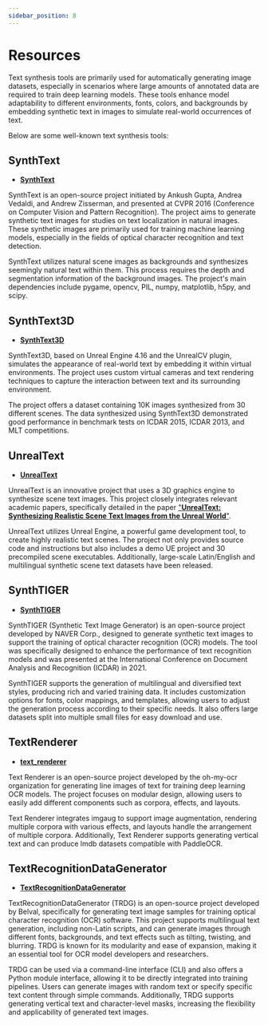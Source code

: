 ```yaml
---
sidebar_position: 8
---
```


# Resources

Text synthesis tools are primarily used for automatically generating image datasets, especially in scenarios where large amounts of annotated data are required to train deep learning models. These tools enhance model adaptability to different environments, fonts, colors, and backgrounds by embedding synthetic text in images to simulate real-world occurrences of text.

Below are some well-known text synthesis tools:

## SynthText

- [**SynthText**](https://github.com/ankush-me/SynthText)

SynthText is an open-source project initiated by Ankush Gupta, Andrea Vedaldi, and Andrew Zisserman, and presented at CVPR 2016 (Conference on Computer Vision and Pattern Recognition). The project aims to generate synthetic text images for studies on text localization in natural images. These synthetic images are primarily used for training machine learning models, especially in the fields of optical character recognition and text detection.

SynthText utilizes natural scene images as backgrounds and synthesizes seemingly natural text within them. This process requires the depth and segmentation information of the background images. The project's main dependencies include pygame, opencv, PIL, numpy, matplotlib, h5py, and scipy.

## SynthText3D

- [**SynthText3D**](https://github.com/MhLiao/SynthText3D)

SynthText3D, based on Unreal Engine 4.16 and the UnrealCV plugin, simulates the appearance of real-world text by embedding it within virtual environments. The project uses custom virtual cameras and text rendering techniques to capture the interaction between text and its surrounding environment.

The project offers a dataset containing 10K images synthesized from 30 different scenes. The data synthesized using SynthText3D demonstrated good performance in benchmark tests on ICDAR 2015, ICDAR 2013, and MLT competitions.

## UnrealText

- [**UnrealText**](https://github.com/Jyouhou/UnrealText/)

UnrealText is an innovative project that uses a 3D graphics engine to synthesize scene text images. This project closely integrates relevant academic papers, specifically detailed in the paper ["**UnrealText: Synthesizing Realistic Scene Text Images from the Unreal World**"](https://arxiv.org/abs/2003.10608).

UnrealText utilizes Unreal Engine, a powerful game development tool, to create highly realistic text scenes. The project not only provides source code and instructions but also includes a demo UE project and 30 precompiled scene executables. Additionally, large-scale Latin/English and multilingual synthetic scene text datasets have been released.

## SynthTIGER

- [**SynthTIGER**](https://github.com/clovaai/synthtiger)

SynthTIGER (Synthetic Text Image Generator) is an open-source project developed by NAVER Corp., designed to generate synthetic text images to support the training of optical character recognition (OCR) models. The tool was specifically designed to enhance the performance of text recognition models and was presented at the International Conference on Document Analysis and Recognition (ICDAR) in 2021.

SynthTIGER supports the generation of multilingual and diversified text styles, producing rich and varied training data. It includes customization options for fonts, color mappings, and templates, allowing users to adjust the generation process according to their specific needs. It also offers large datasets split into multiple small files for easy download and use.

## TextRenderer

- [**text_renderer**](https://github.com/Sanster/text_renderer)

Text Renderer is an open-source project developed by the oh-my-ocr organization for generating line images of text for training deep learning OCR models. The project focuses on modular design, allowing users to easily add different components such as corpora, effects, and layouts.

Text Renderer integrates imgaug to support image augmentation, rendering multiple corpora with various effects, and layouts handle the arrangement of multiple corpora. Additionally, Text Renderer supports generating vertical text and can produce lmdb datasets compatible with PaddleOCR.

## TextRecognitionDataGenerator

- [**TextRecognitionDataGenerator**](https://github.com/Belval/TextRecognitionDataGenerator)

TextRecognitionDataGenerator (TRDG) is an open-source project developed by Belval, specifically for generating text image samples for training optical character recognition (OCR) software. This project supports multilingual text generation, including non-Latin scripts, and can generate images through different fonts, backgrounds, and text effects such as tilting, twisting, and blurring. TRDG is known for its modularity and ease of expansion, making it an essential tool for OCR model developers and researchers.

TRDG can be used via a command-line interface (CLI) and also offers a Python module interface, allowing it to be directly integrated into training pipelines. Users can generate images with random text or specify specific text content through simple commands. Additionally, TRDG supports generating vertical text and character-level masks, increasing the flexibility and applicability of generated text images.
